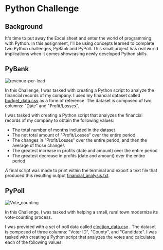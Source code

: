 # Python Challenge
## Background

It's time to put away the Excel sheet and enter the world of programming with Python. In this assignment, I'll be using concepts learned to complete two 
Python challenges, PyBank and PyPoll. This small project has real world implications when it comes showcasing newly developed Python skills.

## PyBank

![revenue-per-lead](https://github.com/faceadversity/python-challenge/assets/137361966/e957099a-143d-4726-ab95-16d4042b1946)

In this Challenge, I was tasked with creating a Python script to analyze the financial records of my company. I used my financial dataset called [budget_data.csv](https://github.com/faceadversity/python-challenge/files/12115879/budget_data.csv) as a form of reference. The dataset is composed of two columns: "Date" and "Profit/Losses".  

I was tasked with creating a Python script that analyzes the financial records of my company to obtain the following values:

* The total number of months included in the dataset
* The net total amount of "Profit/Losses" over the entire period
* The changes in "Profit/Losses" over the entire period, and then the average of those changes
* The greatest increase in profits (date and amount) over the entire period
* The greatest decrease in profits (date and amount) over the entire period

A final script was made to print within the terminal and export a text file that produced this resulting output [financial_analysis.txt](https://github.com/faceadversity/python-challenge/files/12115918/financial_analysis.txt).

## PyPoll

![Vote_counting](https://github.com/faceadversity/python-challenge/assets/137361966/4ad8e599-82ff-49ce-bf93-25ed1cbddc94)

In this Challenge, I was tasked with helping a small, rural town modernize its vote-counting process.

I was provided with a set of poll data called [election_data.csv](https://github.com/faceadversity/python-challenge/files/12115953/election_data.csv)
. The dataset is composed of three columns: "Voter ID", "County", and "Candidate". I was tasked with creating a Python script that analyzes the votes and calculates each of the following values:

